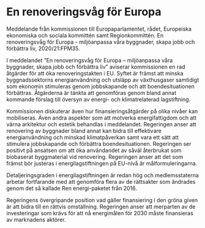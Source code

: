 # En renoveringsvåg för Europa

Meddelande från kommissionen till Europaparlamentet, rådet, Europeiska ekonomiska och sociala kommittén samt Regionkommittén. En renoveringsvåg för Europa \- miljöanpassa våra byggnader, skapa jobb och förbättra liv, 2020/21:FPM35\.

I meddelandet ”En renoveringsvåg för Europa – miljöanpassa våra
byggnader, skapa jobb och förbättra liv” aviserar kommissionen en rad
åtgärder för att öka renoveringstakten i EU. Syftet är främst att minska
byggnadssektorns energianvändning och utsläpp av växthusgaser samtidigt som ekonomin stimuleras genom jobbskapande och att boendesituationen förbättras. Åtgärderna är tänkta att genomföras genom bland annat kommande förslag till översyn av energi\- och klimatrelaterad lagstiftning.

Kommissionen diskuterar även hur finansieringsåtgärder på olika nivåer kan mobiliseras. Även andra aspekter som att motverka energifattigdom och att värna arkitektur och estetik behandlas i meddelandet. Regeringen anser att renovering av byggnader bland annat kan bidra till effektivare energianvändning och minskad klimatpåverkan samt vara ett sätt att stimulera jobbskapande och förbättra boendesituationen. Regeringen ser positivt på ansatsen om att öka användandet av såväl återbrukat som biobaserat byggmaterial vid renovering. Regeringen anser att det som främst bör justeras i energilagstiftningen på EU\-nivå är målformuleringarna.

Detaljeringsgraden i energilagstiftningen är redan hög och medlemsstaterna arbetar fortfarande med att genomföra flera
av de rättsakter som ändrades genom det så kallade Ren energi\-paketet från 2016\.

Regeringens övergripande position vad gäller finansiering i den gröna given är att bidra till en rättvis omställning. Regeringen anser att merparten av de investeringar som krävs för att nå energimålen för 2030 måste finansieras av marknadens aktörer.
